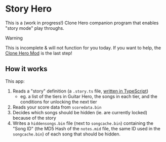 # Story Hero

This is a (work in progress!) Clone Hero companion program that enables "story mode" play throughs.

> [!WARNING]
> This is incomplete & will not function for you today. If you want to help, the [Clone Hero Mod](https://discord.com/channels/424748428451381248/1407613636763193385) is the last step!

## How it works

This app:

1. Reads a "story" definition (a `.story.ts` file, [written in TypeScript](./pkg/storymode/fixtures/gh1.story.ts))
   - eg. a list of the tiers in Guitar Hero, the songs in each tier, and the conditions for unlocking the next tier
2. Reads your score data from `scoredata.bin`
3. Decides which songs should be hidden (ie. are currently locked) because of the story
4. Writes a `hiddensongs.bin` file (next to `songcache.bin`) containing the "Song ID" (the MD5 Hash of the `notes.mid` file, the same ID used in the `songcache.bin`) of each song that should be hidden.
